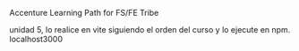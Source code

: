 Accenture Learning Path for FS/FE Tribe

unidad 5, lo realice en vite siguiendo el orden del curso y lo ejecute en npm. localhost3000